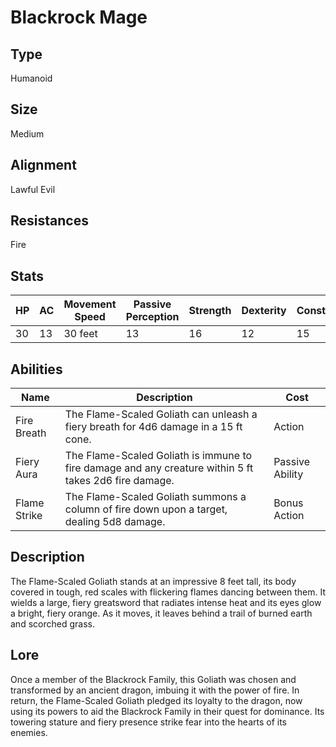 # Blackrock Mage
## Type
Humanoid
## Size
Medium
## Alignment
Lawful Evil
## Resistances
Fire
## Stats
| HP | AC | Movement Speed | Passive Perception | Strength | Dexterity | Constitution | Intelligence | Wisdom | Charisma |
| ---- | ---- | ---- | ---- | ---- | ---- | ---- | ---- | ---- | ---- |
| 30 | 13 | 30 feet | 13 | 16 | 12 | 15 | 11 | 14 | 9 |

## Abilities
| Name | Description | Cost |
| ---- | ---- | ---- |
| Fire Breath | The Flame-Scaled Goliath can unleash a fiery breath for 4d6 damage in a 15 ft cone. | Action |
| Fiery Aura | The Flame-Scaled Goliath is immune to fire damage and any creature within 5 ft takes 2d6 fire damage. | Passive Ability |
| Flame Strike | The Flame-Scaled Goliath summons a column of fire down upon a target, dealing 5d8 damage. | Bonus Action |

## Description
The Flame-Scaled Goliath stands at an impressive 8 feet tall, its body covered in tough, red scales with flickering flames dancing between them. It wields a large, fiery greatsword that radiates intense heat and its eyes glow a bright, fiery orange. As it moves, it leaves behind a trail of burned earth and scorched grass.
## Lore
Once a member of the Blackrock Family, this Goliath was chosen and transformed by an ancient dragon, imbuing it with the power of fire. In return, the Flame-Scaled Goliath pledged its loyalty to the dragon, now using its powers to aid the Blackrock Family in their quest for dominance. Its towering stature and fiery presence strike fear into the hearts of its enemies. 
